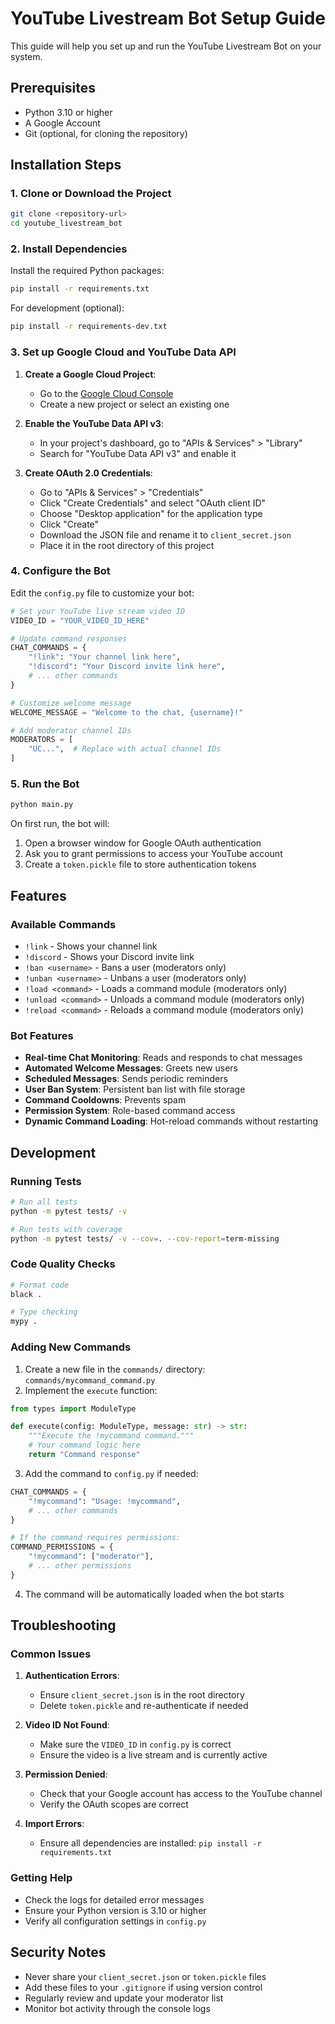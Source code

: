 # YouTube Livestream Bot Setup Guide

This guide will help you set up and run the YouTube Livestream Bot on your system.

## Prerequisites

- Python 3.10 or higher
- A Google Account
- Git (optional, for cloning the repository)

## Installation Steps

### 1. Clone or Download the Project

```bash
git clone <repository-url>
cd youtube_livestream_bot
```

### 2. Install Dependencies

Install the required Python packages:

```bash
pip install -r requirements.txt
```

For development (optional):
```bash
pip install -r requirements-dev.txt
```

### 3. Set up Google Cloud and YouTube Data API

1. **Create a Google Cloud Project**:
   - Go to the [Google Cloud Console](https://console.cloud.google.com/)
   - Create a new project or select an existing one

2. **Enable the YouTube Data API v3**:
   - In your project's dashboard, go to "APIs & Services" > "Library"
   - Search for "YouTube Data API v3" and enable it

3. **Create OAuth 2.0 Credentials**:
   - Go to "APIs & Services" > "Credentials"
   - Click "Create Credentials" and select "OAuth client ID"
   - Choose "Desktop application" for the application type
   - Click "Create"
   - Download the JSON file and rename it to `client_secret.json`
   - Place it in the root directory of this project

### 4. Configure the Bot

Edit the `config.py` file to customize your bot:

```python
# Set your YouTube live stream video ID
VIDEO_ID = "YOUR_VIDEO_ID_HERE"

# Update command responses
CHAT_COMMANDS = {
    "!link": "Your channel link here",
    "!discord": "Your Discord invite link here",
    # ... other commands
}

# Customize welcome message
WELCOME_MESSAGE = "Welcome to the chat, {username}!"

# Add moderator channel IDs
MODERATORS = [
    "UC...",  # Replace with actual channel IDs
]
```

### 5. Run the Bot

```bash
python main.py
```

On first run, the bot will:
1. Open a browser window for Google OAuth authentication
2. Ask you to grant permissions to access your YouTube account
3. Create a `token.pickle` file to store authentication tokens

## Features

### Available Commands

- `!link` - Shows your channel link
- `!discord` - Shows your Discord invite link
- `!ban <username>` - Bans a user (moderators only)
- `!unban <username>` - Unbans a user (moderators only)
- `!load <command>` - Loads a command module (moderators only)
- `!unload <command>` - Unloads a command module (moderators only)
- `!reload <command>` - Reloads a command module (moderators only)

### Bot Features

- **Real-time Chat Monitoring**: Reads and responds to chat messages
- **Automated Welcome Messages**: Greets new users
- **Scheduled Messages**: Sends periodic reminders
- **User Ban System**: Persistent ban list with file storage
- **Command Cooldowns**: Prevents spam
- **Permission System**: Role-based command access
- **Dynamic Command Loading**: Hot-reload commands without restarting

## Development

### Running Tests

```bash
# Run all tests
python -m pytest tests/ -v

# Run tests with coverage
python -m pytest tests/ -v --cov=. --cov-report=term-missing
```

### Code Quality Checks

```bash
# Format code
black .

# Type checking
mypy .
```

### Adding New Commands

1. Create a new file in the `commands/` directory: `commands/mycommand_command.py`
2. Implement the `execute` function:

```python
from types import ModuleType

def execute(config: ModuleType, message: str) -> str:
    """Execute the !mycommand command."""
    # Your command logic here
    return "Command response"
```

3. Add the command to `config.py` if needed:

```python
CHAT_COMMANDS = {
    "!mycommand": "Usage: !mycommand",
    # ... other commands
}

# If the command requires permissions:
COMMAND_PERMISSIONS = {
    "!mycommand": ["moderator"],
    # ... other permissions
}
```

4. The command will be automatically loaded when the bot starts

## Troubleshooting

### Common Issues

1. **Authentication Errors**:
   - Ensure `client_secret.json` is in the root directory
   - Delete `token.pickle` and re-authenticate if needed

2. **Video ID Not Found**:
   - Make sure the `VIDEO_ID` in `config.py` is correct
   - Ensure the video is a live stream and is currently active

3. **Permission Denied**:
   - Check that your Google account has access to the YouTube channel
   - Verify the OAuth scopes are correct

4. **Import Errors**:
   - Ensure all dependencies are installed: `pip install -r requirements.txt`

### Getting Help

- Check the logs for detailed error messages
- Ensure your Python version is 3.10 or higher
- Verify all configuration settings in `config.py`

## Security Notes

- Never share your `client_secret.json` or `token.pickle` files
- Add these files to your `.gitignore` if using version control
- Regularly review and update your moderator list
- Monitor bot activity through the console logs
